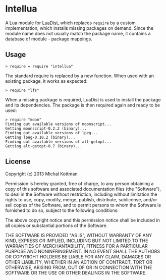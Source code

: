 Intellua
========

A Lua module for [LuaDist](http://luadist.org), which replaces `require` by a custom implementation, which installs missing packages on demand. Since the module name does not usually match the package name, it contains a database of module - package mappings.

Usage
-----

    > require = require "intellua"

The standard require is replaced by a new function. When used with an existing package, it works as expected:

    > require "lfs"

When a missing package is required, LuaDist is used to install the package and its dependencies. The package is then required again and ready to be used:

    > require "moon"
    Finding out available versions of moonscript...
    Getting moonscript-0.2.2 (binary)...
    Finding out available versions of lpeg...
    Getting lpeg-0.10.2 (binary)...
    Finding out available versions of alt-getopt...
    Getting alt-getopt-0.7 (binary)...

License
-------

Copyright (c) 2013 Michal Kottman

Permission is hereby granted, free of charge, to any person
obtaining a copy of this software and associated documentation
files (the "Software"), to deal in the Software without
restriction, including without limitation the rights to use,
copy, modify, merge, publish, distribute, sublicense, and/or sell
copies of the Software, and to permit persons to whom the
Software is furnished to do so, subject to the following
conditions:

The above copyright notice and this permission notice shall be
included in all copies or substantial portions of the Software.

THE SOFTWARE IS PROVIDED "AS IS", WITHOUT WARRANTY OF ANY KIND,
EXPRESS OR IMPLIED, INCLUDING BUT NOT LIMITED TO THE WARRANTIES
OF MERCHANTABILITY, FITNESS FOR A PARTICULAR PURPOSE AND
NONINFRINGEMENT. IN NO EVENT SHALL THE AUTHORS OR COPYRIGHT
HOLDERS BE LIABLE FOR ANY CLAIM, DAMAGES OR OTHER LIABILITY,
WHETHER IN AN ACTION OF CONTRACT, TORT OR OTHERWISE, ARISING
FROM, OUT OF OR IN CONNECTION WITH THE SOFTWARE OR THE USE OR
OTHER DEALINGS IN THE SOFTWARE.